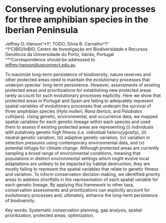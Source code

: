 # Conserving evolutionary processes for three amphibian species in the Iberian Peninsula

Jeffrey O. Hanson^\*1^, TODO, Silvia B. Carvalho^1^   
^1^CIBIO/InBIO, Centro de Investigação em Biodiversidade e Recursos Genéticos da Universidade do Porto, Vairão, Portugal  
^\*^Correspondence should be addressed to jeffrey.hanson@uqconnect.edu.au  

To maximize long-term persistence of biodiversity, nature reserves and other protected areas need to maintain the evolutionary processes that underpin species' long-term persistence. However, assessments of existing protected areas and prioritizations for establishing new protected areas rarely account for such evolutionary processes explicitly. Here we show that protected areas in Portugal and Spain are failing to adequately represent spatial variables of evolutionary processes that underpin the survival of three amphibian species (_Hyla molleri_, _Rana iberica_, and _Pelobates cultripes_). Using genetic, environmental, and occurrence data, we mapped spatial variables for each genetic lineage within each species and used them to assess if existing protected areas are representing (i) individuals with putatively genetic high fitness (i.e. individual heterozygosity), (ii) neutral genetic variation, (iii) adaptive genetic variation, (iv) variation in selection pressures using contemporary environmental data, and (v) potential refugia for climate change. Although protected areas are currently sampling a broad range of environmental conditions, meaning that populations in distinct environmental settings which might evolve local adaptations are unlikely to be impacted by habitat destruction, they are mostly failing to represent the spatial variables that relate to genetic fitness and variation. To inform conservation decision making, we identified priority areas to address shortfalls in the representation of each spatial variable for each genetic lineage. By applying this framework to other taxa, conservation assessments and prioritizations can explicitly account for evolutionary processes and, ultimately, enhance the long-term persistence of biodiversity.

Key words: Systematic conservation planning, gap analysis, spatial prioritization, protected areas, optimization.
